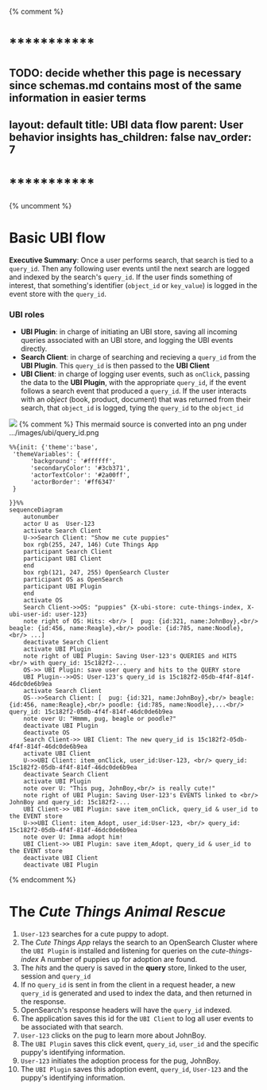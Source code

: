 {% comment %}
# ***********
TODO: decide whether this page is necessary since schemas.md contains most of the same information
in easier terms
---
layout: default
title: UBI data flow
parent: User behavior insights
has_children: false
nav_order: 7
---
# ***********
{% uncomment %}

# Basic UBI flow
**Executive Summary**: Once a user performs search, that search is tied to a `query_id`.  Then any following user events until the next search are logged and indexed by the search's `query_id`. If the user finds something of interest, that something's identifier (`object_id` or `key_value`) is logged in the event store with the `query_id`.

### UBI roles
- **UBI Plugin**: in charge of initiating an UBI store, saving all incoming queries associated with an UBI store, and logging the UBI events directly.
- **Search Client**: in charge of searching and recieving a `query_id` from the **UBI Plugin**.  This `query_id` is then passed to the **UBI Client**
- **UBI Client**: in charge of logging user events, such as `onClick`, passing the data to the **UBI Plugin**, with the appropriate `query_id`, if the event follows a search event that produced a `query_id`. 
If the user interacts with an *object* (book, product, document) that was returned from their search, that `object_id` is logged, tying the `query_id` to the `object_id`


<img src="{{site.url}}{{site.baseurl}}/images/ubi/query_id.png" />
{% comment %}
This mermaid source is converted into an png under 
.../images/ubi/query_id.png

<!-- vale off -->

```mermaid
%%{init: {'theme':'base',
 'themeVariables': {
      'background': '#ffffff',
      'secondaryColor': '#3cb371',
      'actorTextColor': '#2a00ff',
      'actorBorder': '#ff6347'
 }

}}%%
sequenceDiagram
    autonumber
    actor U as  User-123
    activate Search Client
    U->>Search Client: "Show me cute puppies"
    box rgb(255, 247, 146) Cute Things App
    participant Search Client
    participant UBI Client
    end  
    box rgb(121, 247, 255) OpenSearch Cluster
    participant OS as OpenSearch
    participant UBI Plugin
    end
    activate OS
    Search Client->>OS: "puppies" {X-ubi-store: cute-things-index, X-ubi-user-id: user-123}
    note right of OS: Hits: <br/> [  pug: {id:321, name:JohnBoy},<br/> beagle: {id:456, name:Reagle},<br/> poodle: {id:785, name:Noodle},<br/> ...]
    deactivate Search Client
    activate UBI Plugin
    note right of UBI Plugin: Saving User-123's QUERIES and HITS  <br/> with query_id: 15c182f2-...
    OS->> UBI Plugin: save user query and hits to the QUERY store
    UBI Plugin-->>OS: User-123's query_id is 15c182f2-05db-4f4f-814f-46dc0de6b9ea
    activate Search Client
    OS-->>Search Client: [  pug: {id:321, name:JohnBoy},<br/> beagle: {id:456, name:Reagle},<br/> poodle: {id:785, name:Noodle},...<br/> query_id: 15c182f2-05db-4f4f-814f-46dc0de6b9ea
    note over U: "Hmmm, pug, beagle or poodle?"
    deactivate UBI Plugin
    deactivate OS
    Search Client->> UBI Client: The new query_id is 15c182f2-05db-4f4f-814f-46dc0de6b9ea
    activate UBI Client
    U->>UBI Client: item_onClick, user_id:User-123, <br/> query_id: 15c182f2-05db-4f4f-814f-46dc0de6b9ea
    deactivate Search Client
    activate UBI Plugin
    note over U: "This pug, JohnBoy,<br/> is really cute!"
    note right of UBI Plugin: Saving User-123's EVENTS linked to <br/>  JohnBoy and query_id: 15c182f2-...
    UBI Client->> UBI Plugin: save item_onClick, query_id & user_id to the EVENT store
    U->>UBI Client: item_Adopt, user_id:User-123, <br/> query_id: 15c182f2-05db-4f4f-814f-46dc0de6b9ea
    note over U: Imma adopt him!
    UBI Client->> UBI Plugin: save item_Adopt, query_id & user_id to the EVENT store
    deactivate UBI Client
    deactivate UBI Plugin
```
{% endcomment %}

<!-- vale on -->

<!-- vale off -->
# The *Cute Things Animal Rescue*
<!-- vale on -->
1) `User-123` searches for a cute puppy to adopt.
2) The *Cute Things App* relays the search to an OpenSearch Cluster where the `UBI Plugin` is installed and listening for queries on the *cute-things-index*
A number of puppies up for adoption are found.
3) The *hits* and the query is saved in the **query** store, linked to the user, session and `query_id`
4) If no `query_id` is sent in from the client in a request header, a new `query_id` is generated and used to index the data, and then returned in the response.
5) OpenSearch's response headers will have the `query_id` indexed.
6) The application saves this id for the `UBI Client` to log all user events to be associated with that search.
7)  `User-123` clicks on the pug to learn more about JohnBoy.
8) The `UBI Plugin` saves this click event, `query_id`, `user_id` and the specific puppy's identifying information.
9) `User-123` initiates the adoption process for the pug, JohnBoy.
10) The `UBI Plugin` saves this adoption event, `query_id`, `User-123` and the puppy's identifying information.
